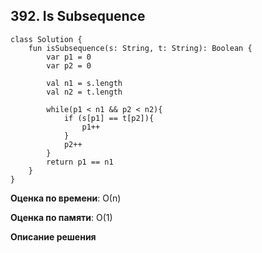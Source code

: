## 392. Is Subsequence


```
class Solution {
    fun isSubsequence(s: String, t: String): Boolean {
        var p1 = 0
        var p2 = 0

        val n1 = s.length
        val n2 = t.length

        while(p1 < n1 && p2 < n2){
            if (s[p1] == t[p2]){
                p1++
            }
            p2++
        }
        return p1 == n1
    }
}

```

**Оценка по времени**: О(n)


**Оценка по памяти**: О(1)


**Описание решения**
```

```